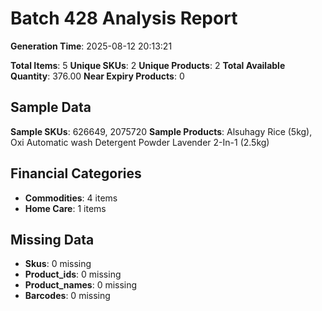 # Batch 428 Analysis Report

**Generation Time**: 2025-08-12 20:13:21

**Total Items**: 5
**Unique SKUs**: 2
**Unique Products**: 2
**Total Available Quantity**: 376.00
**Near Expiry Products**: 0

## Sample Data
**Sample SKUs**: 626649, 2075720
**Sample Products**: Alsuhagy Rice (5kg), Oxi Automatic wash Detergent Powder Lavender 2-In-1 (2.5kg)

## Financial Categories
- **Commodities**: 4 items
- **Home Care**: 1 items

## Missing Data
- **Skus**: 0 missing
- **Product_ids**: 0 missing
- **Product_names**: 0 missing
- **Barcodes**: 0 missing
